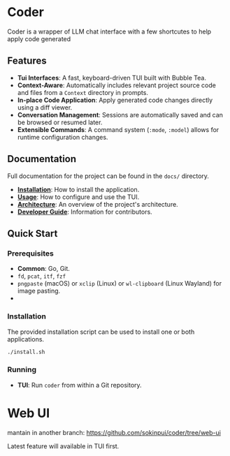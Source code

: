 # Coder

Coder is a wrapper of LLM chat interface with a few shortcutes to help apply code generated

## Features

- **Tui Interfaces**: A fast, keyboard-driven TUI built with Bubble Tea.
- **Context-Aware**: Automatically includes relevant project source code and files from a `Context` directory in prompts.
- **In-place Code Application**: Apply generated code changes directly using a diff viewer.
- **Conversation Management**: Sessions are automatically saved and can be browsed or resumed later.
- **Extensible Commands**: A command system (`:mode`, `:model`) allows for runtime configuration changes.

## Documentation

Full documentation for the project can be found in the `docs/` directory.

- **[Installation](./docs/Installation/README.md)**: How to install the application.
- **[Usage](./docs/Usage/README.md)**: How to configure and use the TUI.
- **[Architecture](./docs/Architecture/README.md)**: An overview of the project's architecture.
- **[Developer Guide](./docs/Develop/README.md)**: Information for contributors.

## Quick Start

### Prerequisites

- **Common**: Go, Git.
- `fd`, `pcat`, `itf`, `fzf`
- `pngpaste` (macOS) or `xclip` (Linux) or `wl-clipboard` (Linux Wayland) for image pasting.
-

### Installation

The provided installation script can be used to install one or both applications.

```sh
./install.sh
```

### Running

- **TUI**: Run `coder` from within a Git repository.

# Web UI

mantain in another branch: https://github.com/sokinpui/coder/tree/web-ui

Latest feature will available in TUI first.
